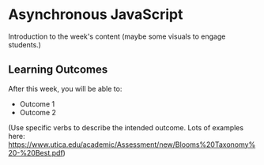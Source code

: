 # Asynchronous JavaScript

Introduction to the week's content (maybe some visuals to engage students.)

## Learning Outcomes

After this week, you will be able to:
- Outcome 1
- Outcome 2

(Use specific verbs to describe the intended outcome.  Lots of examples here: https://www.utica.edu/academic/Assessment/new/Blooms%20Taxonomy%20-%20Best.pdf)